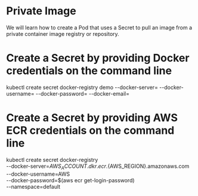 # Private Image
We will learn how to create a Pod that uses a Secret to pull an image from a private container image registry or repository.

# Create a Secret by providing Docker credentials on the command line
  kubectl create secret docker-registry demo --docker-server=<your-registry-server> --docker-username=<your-name> --docker-password=<your-pword> --docker-email=<your-email>

# Create a Secret by providing AWS ECR credentials on the command line
  kubectl create secret docker-registry  \
  --docker-server=${AWS_ACCOUNT}.dkr.ecr.${AWS_REGION}.amazonaws.com \
  --docker-username=AWS \
  --docker-password=$(aws ecr get-login-password) \
  --namespace=default
